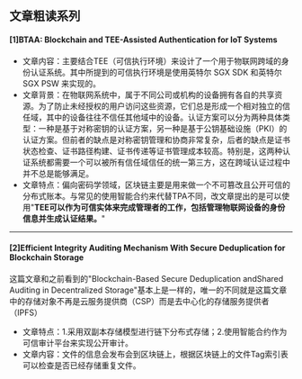 ## 文章粗读系列
#### [1]BTAA: Blockchain and TEE-Assisted Authentication for IoT Systems
* 文章内容：主要结合TEE（可信执行环境）来设计了一个用于物联网跨域的身份认证系统。其中所提到的可信执行环境是使用英特尔 SGX SDK 和英特尔 SGX PSW 来实现的。
* 文章背景：在物联网系统中，属于不同公司或机构的设备拥有各自的共享资源。为了防止未经授权的用户访问这些资源，它们总是形成一个相对独立的信任域，其中的设备往往不信任其他域中的设备。认证方案可以分为两种具体类型：一种是基于对称密钥的认证方案，另一种是基于公钥基础设施（PKI）的认证方案。但前者的缺点是对称密钥管理和协商非常复杂，后者的缺点是证书状态检查、证书路径构建、证书传递等证书管理成本较高。特别是，这两种认证系统都需要一个可以被所有信任域信任的统一第三方，这在跨域认证过程中并不总是能够满足。
* 文章特点：偏向密码学领域，区块链主要是用来做一个不可篡改且公开可信的分布式账本。与常见的使用智能合约来代替TPA不同，改文章提出的是可以使用"**TEE可以作为可信实体来完成管理者的工作，包括管理物联网设备的身份信息并生成认证结果。**"
***
#### [2]Efficient Integrity Auditing Mechanism With Secure Deduplication for Blockchain Storage
这篇文章和之前看到的"Blockchain-Based Secure Deduplication andShared Auditing in Decentralized Storage"基本上是一样的，唯一的不同就是这篇文章中的存储对象不再是云服务提供商（CSP）而是去中心化的存储服务提供者（IPFS）
* 文章特点：1.采用双副本存储模型进行链下分布式存储；2.使用智能合约作为可信审计平台来实现公开审计。
* 文章内容：文件的信息会发布会到区块链上，根据区块链上的文件Tag索引表可以检查是否已经存储重复文件。
